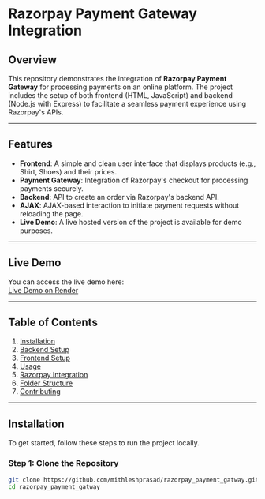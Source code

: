 # Razorpay Payment Gateway Integration

## Overview

This repository demonstrates the integration of **Razorpay Payment Gateway** for processing payments on an online platform. The project includes the setup of both frontend (HTML, JavaScript) and backend (Node.js with Express) to facilitate a seamless payment experience using Razorpay's APIs.

---

## Features

- **Frontend**: A simple and clean user interface that displays products (e.g., Shirt, Shoes) and their prices.
- **Payment Gateway**: Integration of Razorpay's checkout for processing payments securely.
- **Backend**: API to create an order via Razorpay's backend API.
- **AJAX**: AJAX-based interaction to initiate payment requests without reloading the page.
- **Live Demo**: A live hosted version of the project is available for demo purposes.

---

## Live Demo

You can access the live demo here:  
[Live Demo on Render](https://razorpay-payment-gatway.onrender.com/)

---

## Table of Contents

1. [Installation](#installation)
2. [Backend Setup](#backend-setup)
3. [Frontend Setup](#frontend-setup)
4. [Usage](#usage)
5. [Razorpay Integration](#razorpay-integration)
6. [Folder Structure](#folder-structure)
7. [Contributing](#contributing)

---

## Installation

To get started, follow these steps to run the project locally.

### Step 1: Clone the Repository

```bash
git clone https://github.com/mithleshprasad/razorpay_payment_gatway.git
cd razorpay_payment_gatway
